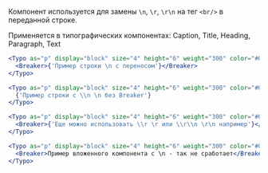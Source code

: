 Компонент используется для замены `\n`, `\r`, `\r\n` на тег `<br/>` в переданной строке. 

Применяется в типографических компонентах: Caption, Title, Heading, Paragraph, Text
```jsx
<Typo as="p" display="block" size="4" height="6" weight="300" color="#000">
  <Breaker>{'Пример строки \n с переносом'}</Breaker>
</Typo>
```
```jsx
<Typo as="p" display="block" size="4" height="6" weight="300" color="#000">
  {'Пример строки c \\n \n без Breaker'}
</Typo>
```
```jsx
<Typo as="p" display="block" size="4" height="6" weight="300" color="#000">
  <Breaker>{'Еще можно использовать \\r \r или \\r\\n \r\n например'}</Breaker>
</Typo>
```
```jsx
<Typo as="p" display="block" size="4" height="6" weight="300" color="#000">
  <Breaker>Пример вложенного компонента c \n - так не сработает</Breaker>
</Typo>
```
